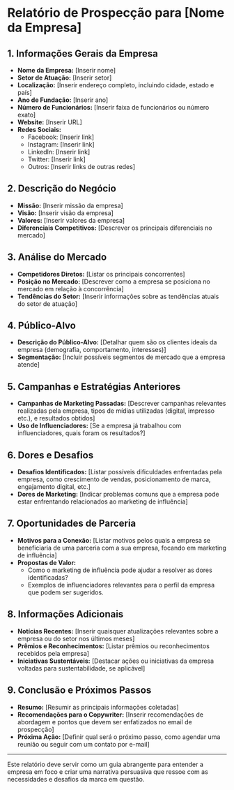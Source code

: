 # Relatório de Prospecção para [Nome da Empresa]

## 1. Informações Gerais da Empresa
- **Nome da Empresa:** [Inserir nome]
- **Setor de Atuação:** [Inserir setor]
- **Localização:** [Inserir endereço completo, incluindo cidade, estado e país]
- **Ano de Fundação:** [Inserir ano]
- **Número de Funcionários:** [Inserir faixa de funcionários ou número exato]
- **Website:** [Inserir URL]
- **Redes Sociais:** 
  - Facebook: [Inserir link]
  - Instagram: [Inserir link]
  - LinkedIn: [Inserir link]
  - Twitter: [Inserir link]
  - Outros: [Inserir links de outras redes]

## 2. Descrição do Negócio
- **Missão:** [Inserir missão da empresa]
- **Visão:** [Inserir visão da empresa]
- **Valores:** [Inserir valores da empresa]
- **Diferenciais Competitivos:** [Descrever os principais diferenciais no mercado]

## 3. Análise do Mercado
- **Competidores Diretos:** [Listar os principais concorrentes]
- **Posição no Mercado:** [Descrever como a empresa se posiciona no mercado em relação à concorrência]
- **Tendências do Setor:** [Inserir informações sobre as tendências atuais do setor de atuação]

## 4. Público-Alvo
- **Descrição do Público-Alvo:** [Detalhar quem são os clientes ideais da empresa (demografia, comportamento, interesses)]
- **Segmentação:** [Incluir possíveis segmentos de mercado que a empresa atende]

## 5. Campanhas e Estratégias Anteriores
- **Campanhas de Marketing Passadas:** [Descrever campanhas relevantes realizadas pela empresa, tipos de mídias utilizadas (digital, impresso etc.), e resultados obtidos]
- **Uso de Influenciadores:** [Se a empresa já trabalhou com influenciadores, quais foram os resultados?]

## 6. Dores e Desafios
- **Desafios Identificados:** [Listar possíveis dificuldades enfrentadas pela empresa, como crescimento de vendas, posicionamento de marca, engajamento digital, etc.]
- **Dores de Marketing:** [Indicar problemas comuns que a empresa pode estar enfrentando relacionados ao marketing de influência]

## 7. Oportunidades de Parceria
- **Motivos para a Conexão:** [Listar motivos pelos quais a empresa se beneficiaria de uma parceria com a sua empresa, focando em marketing de influência]
- **Propostas de Valor:**
  - Como o marketing de influência pode ajudar a resolver as dores identificadas?
  - Exemplos de influenciadores relevantes para o perfil da empresa que podem ser sugeridos.

## 8. Informações Adicionais
- **Notícias Recentes:** [Inserir quaisquer atualizações relevantes sobre a empresa ou do setor nos últimos meses]
- **Prêmios e Reconhecimentos:** [Listar prêmios ou reconhecimentos recebidos pela empresa]
- **Iniciativas Sustentáveis:** [Destacar ações ou iniciativas da empresa voltadas para sustentabilidade, se aplicável]

## 9. Conclusão e Próximos Passos
- **Resumo:** [Resumir as principais informações coletadas]
- **Recomendações para o Copywriter:** [Inserir recomendações de abordagem e pontos que devem ser enfatizados no email de prospecção]
- **Próxima Ação:** [Definir qual será o próximo passo, como agendar uma reunião ou seguir com um contato por e-mail]

---

Este relatório deve servir como um guia abrangente para entender a empresa em foco e criar uma narrativa persuasiva que ressoe com as necessidades e desafios da marca em questão.